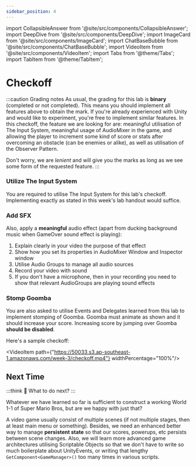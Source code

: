 ```yaml
---
sidebar_position: 4
---
```


import CollapsibleAnswer from '@site/src/components/CollapsibleAnswer';
import DeepDive from '@site/src/components/DeepDive';
import ImageCard from '@site/src/components/ImageCard';
import ChatBaseBubble from '@site/src/components/ChatBaseBubble';
import VideoItem from '@site/src/components/VideoItem';
import Tabs from '@theme/Tabs';
import TabItem from '@theme/TabItem';

# Checkoff

:::caution Grading notes
As usual, the grading for this lab is **binary** (completed or not completed). This means you should implement <span className="orange-bold">all features</span> above to obtain the mark. If you're already experienced with Unity and would like to experiment, you're free to implement similar features. In this checkoff, the feature we are looking for are: meaningful utilisation of The Input System, meaningful usage of AudioMixer in the game, and allowing the player to increment some kind of score or stats after overcoming an obstacle (can be enemies or alike), as well as utilisation of the Observer Pattern.

Don't worry, we are _lenient_ and will give you the marks as long as we see some form of the requested feature.
:::

### Utilize The Input System

You are required to utilise The Input System for this lab's checkoff. Implementing exactly as stated in this week's lab handout would <span className="orange-bold">suffice</span>.

### Add SFX

Also, apply a **meaningful** audio effect (apart from ducking background music when GameOver sound effect is playing):

1. Explain clearly in your video the purpose of that effect
2. Show how you set its properties in AudioMixer Window and Inspector window
3. Utilise Audio Groups to manage all audio sources
4. Record your video <span className="orange-bold">with sound</span>
5. If you don't have a microphone, then in your recording you need to show that relevant AudioGroups are playing sound effects

### Stomp Goomba

You are also asked to utilise Events and Delegates learned from this lab to implement <span className="orange-bold">stomping of Goomba</span>. Goomba must animate as shown and it should increase your score. Increasing score by jumping over Goomba **should be disabled**.

Here's a sample checkoff:

<VideoItem path={"https://50033.s3.ap-southeast-1.amazonaws.com/week-3/checkoff.mp4"} widthPercentage="100%"/>

## Next Time

:::think 🤔
What to do next?
:::

Whatever we have learned so far is sufficient to construct a working World 1-1 of Super Mario Bros, but are we happy with just that?

A video game usually consist of multiple scenes (if not multiple stages, then at least main menu or something). Besides, we need an <span className="orange-bold">enhanced</span> better way to manage **persistent state** so that our scores, powerups, etc persists between scene changes. Also, we will learn more advanced game architectures utilising Scriptable Objects so that we don't have to write so much boilerplate about UnityEvents, or writing that lengthy `GetComponent<GameManager>()` too many times in various scripts.
